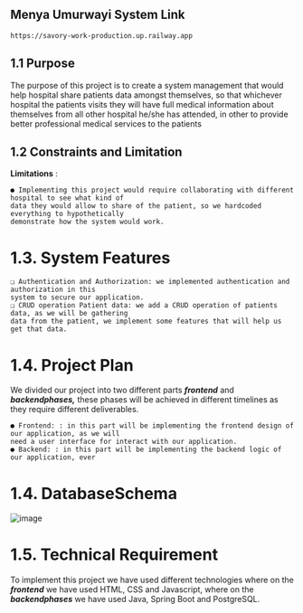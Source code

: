 ## Menya Umurwayi System Link
```
https://savory-work-production.up.railway.app
```


## 1.1 Purpose

The purpose of this project is to create a system management that would help hospital share patients
data amongst themselves, so that whichever hospital the patients visits they will have full medical
information about themselves from all other hospital he/she has attended, in other to provide better
professional medical services to the patients

## 1.2 Constraints and Limitation

**Limitations** :

```
● Implementing this project would require collaborating with different hospital to see what kind of
data they would allow to share of the patient, so we hardcoded everything to hypothetically
demonstrate how the system would work.

```
# 1.3. System Features

```
❏ Authentication and Authorization: we implemented authentication and authorization in this
system to secure our application.
❏ CRUD operation Patient data: we add a CRUD operation of patients data, as we will be gathering
data from the patient, we implement some features that will help us get that data.
```
# 1.4. Project Plan

We divided our project into two different parts **_frontend_** and **_backendphases,_** these phases will be
achieved in different timelines as they require different deliverables.

```
● Frontend: : in this part will be implementing the frontend design of our application, as we will
need a user interface for interact with our application.
● Backend: : in this part will be implementing the backend logic of our application, ever
```

# 1.4. DatabaseSchema
![image](https://github.com/Aristide4/menya-umurwayi-system/assets/114470007/8ad23d24-8088-4373-a3a7-7cfc9ec5e6a6)


# 1.5. Technical Requirement

To implement this project we have used different technologies where on the **_frontend_** we have used
HTML, CSS and Javascript, where on the **_backendphases_** we have used Java, Spring Boot and PostgreSQL.


